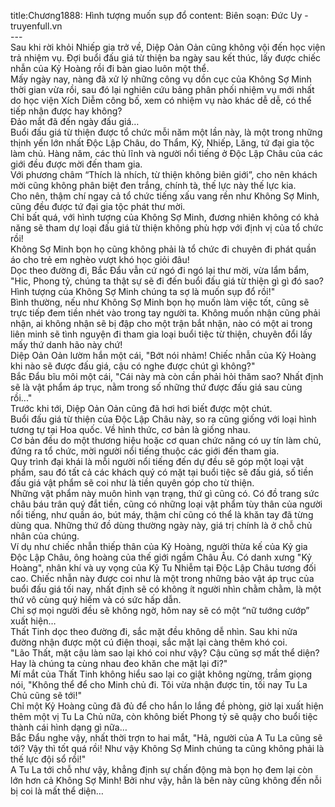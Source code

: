 title:Chương1888: Hình tượng muốn sụp đổ
content:
Biên soạn: Đức Uy - truyenfull.vn<br>---<br>Sau khi rời khỏi Nhiếp gia trở về, Diệp Oản Oản cũng không vội đến học viện trả nhiệm vụ. Đợi buổi đấu giá từ thiện ba ngày sau kết thúc, lấy được chiếc nhẫn của Kỷ Hoàng rồi đi bàn giao luôn một thể.<br>Mấy ngày nay, nàng đã xử lý những công vụ dồn cục của Không Sợ Minh thời gian vừa rồi, sau đó lại nghiên cứu bảng phân phối nhiệm vụ mới nhất do học viện Xích Diễm công bố, xem có nhiệm vụ nào khác dễ dễ, có thể tiếp nhận được hay không?<br>Đảo mắt đã đến ngày đấu giá…<br>Buổi đấu giá từ thiện được tổ chức mỗi năm một lần này, là một trong những thịnh yến lớn nhất Độc Lập Châu, do Thẩm, Kỷ, Nhiếp, Lăng, tứ đại gia tộc làm chủ. Hàng năm, các thủ lĩnh và người nổi tiếng ở Độc Lập Châu của các giới đều được mời đến tham gia.<br>Với phương châm “Thích là nhích, từ thiện không biên giới”, cho nên khách mời cũng không phân biệt đen trắng, chính tà, thế lực này thế lực kia.<br>Cho nên, thậm chí ngay cả tổ chức tiếng xấu vang rền như Không Sợ Minh, cũng đều được tứ đại gia tộc phát thư mời.<br>Chỉ bất quá, với hình tượng của Không Sợ Minh, đương nhiên không có khả năng sẽ tham dự loại đấu giá từ thiện không phù hợp với định vị của tổ chức rồi!<br>Không Sợ Minh bọn họ cũng không phải là tổ chức đi chuyên đi phát quần áo cho trẻ em nghèo vượt khó học giỏi đâu!<br>Dọc theo đường đi, Bắc Đẩu vẫn cứ ngó đi ngó lại thư mời, vừa lẩm bẩm, "Hic, Phong tỷ, chúng ta thật sự sẽ đi đến buổi đấu giá từ thiện gì gì đó sao? Hình tượng của Không Sợ Minh chúng ta sợ là muốn sụp đổ rồi!"<br>Bình thường, nếu như Không Sợ Minh bọn họ muốn làm việc tốt, cũng sẽ trực tiếp đem tiền nhét vào trong tay người ta. Không muốn nhận cũng phải nhận, ai không nhận sẽ bị đập cho một trận bắt nhận, nào có một ai trong liên minh sẽ tình nguyện đi tham gia loại buổi tiệc từ thiện, chuyên đổi lấy mấy thứ danh hão này chứ!<br>Diệp Oản Oản lườm hắn một cái, "Bớt nói nhảm! Chiếc nhẫn của Kỷ Hoàng khi nào sẽ được đấu giá, cậu có nghe được chút gì không?"<br>Bắc Đẩu bĩu môi một cái, "Cái này mà còn cần phải hỏi thăm sao? Nhất định sẽ là vật phẩm áp trục, nằm trong số những thứ được đấu giá sau cùng rồi..."<br>Trước khi tới, Diệp Oản Oản cũng đã hơi hơi biết được một chút.<br>Buổi đấu giá từ thiện của Độc Lập Châu này, so ra cũng giống với loại hình tương tự tại Hoa quốc. Về hình thức, cơ bản là giống nhau.<br>Cơ bản đều do một thương hiệu hoặc cơ quan chức năng có uy tín làm chủ, đứng ra tổ chức, mời người nổi tiếng thuộc các giới đến tham gia.<br>Quy trình đại khái là mỗi người nổi tiếng đến dự đều sẽ góp một loại vật phẩm, sau đó tất cả các khách quý có mặt tại buổi tiệc sẽ đấu giá, số tiền đấu giá vật phẩm sẽ coi như là tiền quyên góp cho từ thiện.<br>Những vật phẩm này muôn hình vạn trạng, thứ gì cũng có. Có đồ trang sức châu báu trân quý đắt tiền, cũng có những loại vật phẩm tùy thân của người nổi tiếng, như quần áo, bút máy, thậm chí cũng có thể là khăn tay đã từng dùng qua. Những thứ đồ dùng thường ngày này, giá trị chính là ở chỗ chủ nhân của chúng.<br>Ví dụ như chiếc nhẫn thiếp thân của Kỷ Hoàng, người thừa kế của Kỷ gia Độc Lập Châu, ông hoàng của thế giới ngầm Châu Âu. Có danh xưng "Kỷ Hoàng", nhân khí và uy vọng của Kỷ Tu Nhiễm tại Độc Lập Châu tương đối cao. Chiếc nhẫn này được coi như là một trong những bảo vật áp trục của buổi đấu giá tối nay, nhất định sẽ có không ít người nhìn chằm chằm, là một thứ vô cùng quý hiếm và có sức hấp dẫn.<br>Chỉ sợ mọi người đều sẽ không ngờ, hôm nay sẽ có một “nữ tướng cướp” xuất hiện…<br>Thất Tinh dọc theo đường đi, sắc mặt đều không dễ nhìn. Sau khi nửa đường nhận được một cú điện thoại, sắc mặt lại càng thêm khó coi.<br>"Lão Thất, mặt cậu làm sao lại khó coi như vậy? Cậu cũng sợ mất thể diện? Hay là chúng ta cùng nhau đeo khăn che mặt lại đi?"<br>Mí mắt của Thất Tinh không hiểu sao lại co giật không ngừng, trầm giọng nói, "Không thể để cho Minh chủ đi. Tôi vừa nhận được tin, tối nay Tu La Chủ cũng sẽ tới!"<br>Chỉ một Kỷ Hoàng cũng đã đủ để cho hắn lo lắng đề phòng, giờ lại xuất hiện thêm một vị Tu La Chủ nữa, còn không biết Phong tỷ sẽ quậy cho buổi tiệc thành cái hình dạng gì nữa…<br>Bắc Đẩu nghe vậy, nhất thời trợn to hai mắt, "Hả, người của A Tu La cũng sẽ tới? Vậy thì tốt quá rồi! Như vậy Không Sợ Minh chúng ta cũng không phải là thế lực đội sổ rồi!"<br>A Tu La tới chỗ như vậy, khẳng định sự chấn động mà bọn họ đem lại còn lớn hơn cả Không Sợ Minh! Bởi như vậy, hẳn là bên này cũng không đến nỗi bị coi là mất thể diện…